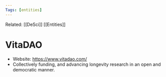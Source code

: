 ```yaml
---
Tags: [entities]
---
```

Related: [[DeSci]] [[Entities]]
# VitaDAO
- Website: https://www.vitadao.com/
- Collectively funding, and advancing longevity research in an open and democratic manner.